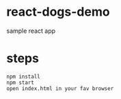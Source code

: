 # react-dogs-demo
sample react app

# steps
```
npm install
npm start
open index.html in your fav browser
```